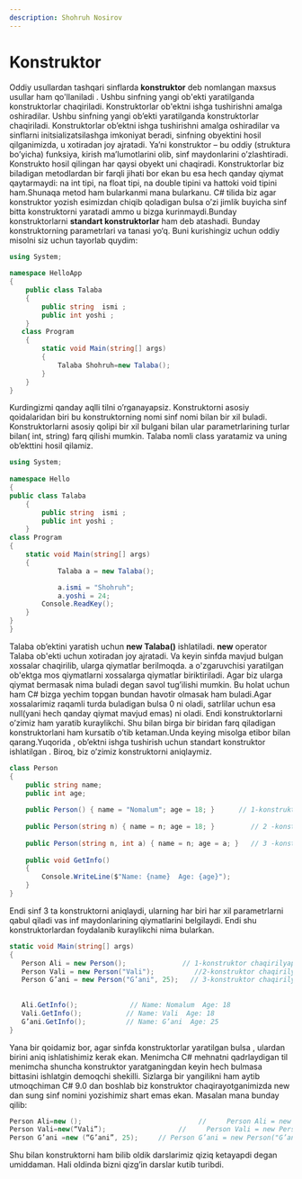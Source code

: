 ```yaml
---
description: Shohruh Nosirov
---
```


# Konstruktor
Oddiy usullardan tashqari sinflarda **konstruktor** deb nomlangan maxsus usullar ham qo'llaniladi . Ushbu sinfning yangi ob'ekti yaratilganda konstruktorlar chaqiriladi. Konstruktorlar ob'ektni ishga tushirishni amalga oshiradilar. Ushbu sinfning yangi ob’ekti yaratilganda konstruktorlar chaqiriladi. Konstruktorlar ob’ektni ishga tushirishni amalga oshiradilar va sinflarni initsializatsilashga  imkoniyat beradi, sinfning obyektini hosil qilganimizda, u xotiradan joy ajratadi. Ya’ni konstruktor – bu oddiy (struktura bo’yicha) funksiya, kirish ma’lumotlarini olib, sinf maydonlarini o’zlashtiradi. Konstrukto hosil qilingan har qaysi obyekt uni chaqiradi. Konstruktorlar biz biladigan metodlardan bir farqli jihati bor ekan bu esa hech qanday qiymat qaytarmaydi: na int tipi, na float tipi, na double tipini va hattoki void tipini ham.Shunaqa metod ham bularkanmi mana bularkanu. C# tilida biz  agar konstruktor yozish esimizdan chiqib qoladigan bulsa o’zi jimlik buyicha sinf bitta konstruktorni yaratadi ammo u bizga kurinmaydi.Bunday konstruktorlarni **standart konstruktorlar** ham deb atashadi. Bunday konstruktorning parametrlari va tanasi yo‘q. Buni kurishingiz uchun oddiy misolni siz uchun tayorlab quydim:
```csharp
using System;
 
namespace HelloApp
{
    public class Talaba
    {
        public string  ismi ;
        public int yoshi ;
    } 
   class Program
    {
        static void Main(string[] args)
        {
            Talaba Shohruh=new Talaba();
        }
    }
}
```
 Kurdingizmi qanday aqlli tilni o’rganayapsiz. Konstruktorni asosiy qoidalaridan biri bu konstruktorning nomi sinf nomi bilan bir xil buladi. Konstruktorlarni asosiy qolipi bir xil bulgani bilan ular parametrlarining turlar bilan(  int,  string) farq qilishi mumkin. 
Talaba nomli class yaratamiz va uning ob’ekttini hosil qilamiz.
```csharp
using System;
 
namespace Hello
{
public class Talaba
    {
        public string  ismi ;
        public int yoshi ;
    } 
class Program
{
    static void Main(string[] args)
    {
            Talaba a = new Talaba();

            a.ismi = "Shohruh";
            a.yoshi = 24;
        Console.ReadKey();
    }
}
}
```
Talaba ob’ektini yaratish uchun **new Talaba()**  ishlatiladi. **new** operator Talaba ob'ekti uchun xotiradan joy ajratadi. Va keyin sinfda mavjud bulgan xossalar chaqirilib, ularga qiymatlar berilmoqda. a o'zgaruvchisi yaratilgan ob'ektga mos qiymatlarni xossalarga qiymatlar biriktiriladi. Agar biz ularga qiymat bermasak nima buladi degan savol tug’ilishi mumkin. Bu holat uchun ham C# bizga yechim topgan bundan havotir olmasak ham buladi.Agar xossalarimiz raqamli turda buladigan bulsa 0 ni oladi, satrlilar uchun esa null(yani hech qanday qiymat mavjud emas) ni oladi.
Endi konstruktorlarni o’zimiz ham yaratib kuraylikchi. Shu bilan birga bir biridan farq qiladigan konstruktorlani ham kursatib o’tib ketaman.Unda keying misolga etibor bilan qarang.Yuqorida , ob’ektni ishga tushirish uchun standart konstruktor ishlatilgan . Biroq, biz o’zimiz konstruktorni aniqlaymiz.
```csharp
class Person
{
    public string name;
    public int age;
 
    public Person() { name = "Nomalum"; age = 18; }      // 1-konstruktor
     
    public Person(string n) { name = n; age = 18; }         // 2 -konstruktor
     
    public Person(string n, int a) { name = n; age = a; }   // 3 -konstruktor
     
    public void GetInfo()
    {
        Console.WriteLine($"Name: {name}  Age: {age}");
    }
}
```

Endi sinf 3 ta konstruktorni aniqlaydi, ularning har biri har xil parametrlarni qabul qiladi vas inf maydonlarining qiymatlarini belgilaydi. Endi shu konstruktorlardan foydalanib kuraylikchi nima bularkan.

 ```csharp
static void Main(string[] args)
{
    Person Ali = new Person();              // 1-konstruktor chaqirilyapdi
    Person Vali = new Person("Vali");          //2-konstruktor chaqirilyapdi 
    Person G’ani = new Person("G’ani", 25);   // 3-konstruktor chaqirilyapdi 
     
     
    Ali.GetInfo();             // Name: Nomalum  Age: 18
    Vali.GetInfo();           // Name: Vali  Age: 18
    G’ani.GetInfo();          // Name: G’ani  Age: 25
}
```
Yana bir qoidamiz bor, agar sinfda konstruktorlar yaratilgan bulsa , ulardan birini aniq ishlatishimiz kerak ekan. Menimcha C# mehnatni qadrlaydigan til menimcha shuncha konstruktor yaratganingdan keyin hech bulmasa bittasini ishlatgin demoqchi shekilli.
Sizlarga bir yangilikni ham aytib utmoqchiman C# 9.0 dan boshlab biz konstruktor chaqirayotganimizda new dan sung sinf nomini yozishimiz shart emas ekan.
Masalan mana bunday qilib:

```csharp
Person Ali=new ();                             //     Person Ali = new Person();   degani
Person Vali=new(“Vali”);                  //     Person Vali = new Person("Vali");         
Person G’ani =new (“G’ani”, 25);     // Person G’ani = new Person("G’ani", 25);  
```
Shu bilan konstruktorni ham bilib oldik darslarimiz qiziq ketayapdi degan umiddaman. Hali oldinda bizni qizg’in darslar kutib turibdi.



